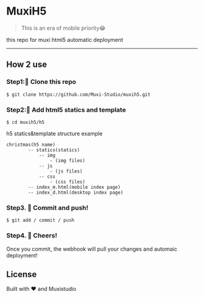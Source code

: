 # MuxiH5

> This is an era of mobile priority😂


this repo for muxi html5 automatic deployment
<hr/>

## How 2 use
### Step1:📝 Clone this repo

    $ git clone https://github.com/Muxi-Studio/muxih5.git

### Step2:📱 Add html5 statics and template

    $ cd muxih5/h5

h5 statics&template structure example

    christmas(h5 name)
            -- statics(statics)
                -- img
                    - (img files)
                -- js
                    - (js files)
                -- css
                    - (css files)
            -- index_m.html(mobile index page)
            -- index_d.html(desktop index page)

### Step3. 🐙 Commit and push!

    $ git add / commit / push

### Step4. 🍺 Cheers!

Once you commit, the webhook will pull your changes and automaic deployment!

## License

Built with ❤️  and Muxistudio

